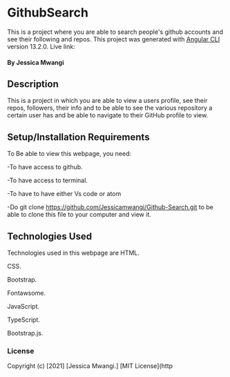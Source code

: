 # GithubSearch
This is a project where you are able to search people's github accounts and see their following and repos.
This project was generated with [Angular CLI](https://github.com/angular/angular-cli) version 13.2.0.
Live link: 

#### By Jessica Mwangi
## Description
This is a project in which you are able to view a users profile, see their repos, followers, their info and to be able to see the various repository a certain user has and be able to navigate to their GitHub profile to view.
## Setup/Installation Requirements
To Be able to view this webpage, you need:

-To have access to github.

-To have access to terminal.

-To have to have either Vs code or atom

-Do git clone https://github.com/Jessicamwangi/Github-Search.git to be able to clone this file to your computer and view it.
## Technologies Used
Technologies used in this webpage are 
HTML.

CSS.

Bootstrap.

Fontawsome.

JavaScript.

TypeScript.

Bootstrap.js.
### License
Copyright (c) [2021] [Jessica Mwangi.]
[MIT License](http